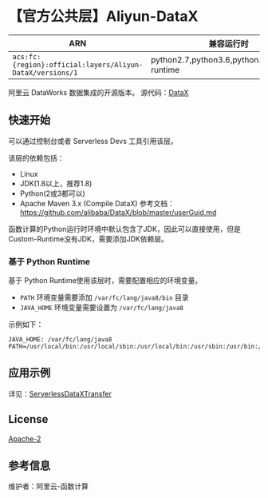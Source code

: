 
# 【官方公共层】Aliyun-DataX

| ARN  |  兼容运行时  | 版本 |
|------|------|--------|
| `acs:fc:{region}:official:layers/Aliyun-DataX/versions/1` | python2.7,python3.6,python3.9,custom-runtime   | datax_v202205  |

阿里云 DataWorks 数据集成的开源版本。
源代码：[DataX](https://github.com/alibaba/DataX)

## 快速开始
可以通过控制台或者 Serverless Devs 工具引用该层。

该层的依赖包括：
- Linux
- JDK(1.8以上，推荐1.8)
- Python(2或3都可以)
- Apache Maven 3.x (Compile DataX)
参考文档：https://github.com/alibaba/DataX/blob/master/userGuid.md

函数计算的Python运行时环境中默认包含了JDK，因此可以直接使用，但是Custom-Runtime没有JDK，需要添加JDK依赖层。

### 基于 Python Runtime 
基于 Python Runtime使用该层时，需要配置相应的环境变量。
- `PATH` 环境变量需要添加 `/var/fc/lang/java8/bin` 目录
- `JAVA_HOME` 环境变量需要设置为 `/var/fc/lang/java8` 

示例如下：
```shell
JAVA_HOME: /var/fc/lang/java8
PATH=/usr/local/bin:/usr/local/sbin:/usr/local/bin:/usr/sbin:/usr/bin:/sbin:/bin:/opt/bin:/var/fc/lang/java8/bin
```

## 应用示例
详见：[ServerlessDataXTransfer](http://www.devsapp.cn/details.html?name=ServerlessDataXTransfer)

## License
[Apache-2](https://github.com/alibaba/DataX/blob/master/license.txt)

## 参考信息
维护者：阿里云-函数计算